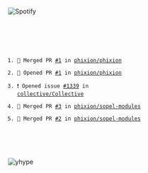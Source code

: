 
#  

![Spotify](https://spotify-recently-played-readme.vercel.app/api?user=ridelore&width=850)

<!--
for https://github.com/phixion/phixion/blob/main/.github/workflows/gh_activities.yml
-->
<code>

<!--START_SECTION:activity-->
1. 🎉 Merged PR [#1](https://github.com/phixion/phixion/pull/1) in [phixion/phixion](https://github.com/phixion/phixion)
2. 💪 Opened PR [#1](https://github.com/phixion/phixion/pull/1) in [phixion/phixion](https://github.com/phixion/phixion)
3. ❗️ Opened issue [#1339](https://github.com/collective/Collective/issues/1339) in [collective/Collective](https://github.com/collective/Collective)
4. 🎉 Merged PR [#3](https://github.com/phixion/sopel-modules/pull/3) in [phixion/sopel-modules](https://github.com/phixion/sopel-modules)
5. 🎉 Merged PR [#2](https://github.com/phixion/sopel-modules/pull/2) in [phixion/sopel-modules](https://github.com/phixion/sopel-modules)
<!--END_SECTION:activity-->

</code>

<!--
for https://github.com/phixion/phixion/blob/main/.github/workflows/waka.yml
-->

<!--START_SECTION:waka-->

![yhype](https://hit.yhype.me/github/profile?user_id=13013670)
